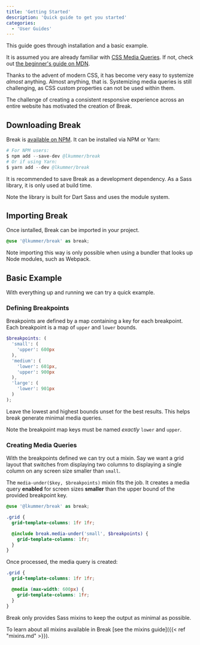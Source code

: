 ```yaml
---
title: 'Getting Started'
description: 'Quick guide to get you started'
categories:
  - 'User Guides'
---
```


This guide goes through installation and a basic example.

It is assumed you are already familiar with
[CSS Media Queries](https://developer.mozilla.org/en-US/docs/Web/CSS/Media_Queries/Using_media_queries).
If not, check out
[the beginner's guide on MDN](https://developer.mozilla.org/en-US/docs/Learn/CSS/CSS_layout/Media_queries).

Thanks to the advent of modern CSS, it has become very easy to systemize _almost_ anything.
Almost anything, that is.
Systemizing media queries is still challenging, as CSS custom properties can not be used within them.

The challenge of creating a consistent responsive experience across an entire
website has motivated the creation of Break.

## Downloading Break

Break is [available on NPM](https://www.npmjs.com/package/@lkummer/break).
It can be installed via NPM or Yarn:

```s
# For NPM users:
$ npm add --save-dev @lkummer/break
# Or if using Yarn:
$ yarn add --dev @lkummer/break
```

It is recommended to save Break as a development dependency. As a Sass
library, it is only used at build time.

Note the library is built for Dart Sass and uses the module system.

## Importing Break

Once isntalled, Break can be imported in your project.

```scss
@use '@lkummer/break' as break;
```

Note importing this way is only possible when using a bundler that looks up Node
modules, such as Webpack.

## Basic Example

With everything up and running we can try a quick example.

### Defining Breakpoints

Breakpoints are defined by a map containing a key for each breakpoint.
Each breakpoint is a map of `upper` and `lower` bounds.

```scss
$breakpoints: (
  'small': (
    'upper': 600px
  ),
  'medium': (
    'lower': 601px,
    'upper': 900px
  ),
  'large': (
    'lower': 901px
  )
);
```

Leave the lowest and highest bounds unset for the best results. This helps break
generate minimal media queries.

Note the breakpoint map keys must be named _exactly_ `lower` and `upper`.

### Creating Media Queries

With the breakpoints defined we can try out a mixin.
Say we want a grid layout that switches from displaying two columns to displaying
a single column on any screen size smaller than `small`.

The `media-under($key, $breakpoints)` mixin fits the job. It creates a media
query **enabled** for screen sizes **smaller** than the upper bound of the provided
breakpoint key.

```scss
@use '@lkummer/break' as break;

.grid {
  grid-template-columns: 1fr 1fr;

  @include break.media-under('small', $breakpoints) {
    grid-template-columns: 1fr;
  }
}
```

Once processed, the media query is created:

```scss
.grid {
  grid-template-columns: 1fr 1fr;

  @media (max-width: 600px) {
    grid-template-columns: 1fr;
  }
}
```

Break only provides Sass mixins to keep the output as minimal as possible.

To learn about all mixins available in Break
[see the mixins guide]({{< ref "mixins.md" >}}).
